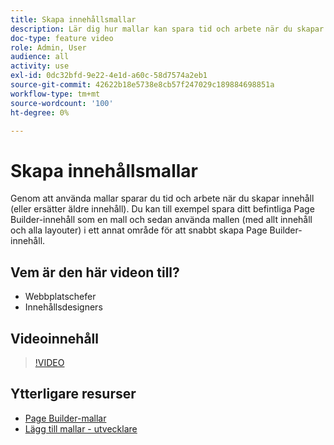 ```yaml
---
title: Skapa innehållsmallar
description: Lär dig hur mallar kan spara tid och arbete när du skapar innehåll eller ersätter äldre innehåll.
doc-type: feature video
role: Admin, User
audience: all
activity: use
exl-id: 0dc32bfd-9e22-4e1d-a60c-58d7574a2eb1
source-git-commit: 42622b18e5738e8cb57f247029c189884698851a
workflow-type: tm+mt
source-wordcount: '100'
ht-degree: 0%

---
```


# Skapa innehållsmallar

Genom att använda mallar sparar du tid och arbete när du skapar innehåll (eller ersätter äldre innehåll). Du kan till exempel spara ditt befintliga Page Builder-innehåll som en mall och sedan använda mallen (med allt innehåll och alla layouter) i ett annat område för att snabbt skapa Page Builder-innehåll.

## Vem är den här videon till?

- Webbplatschefer
- Innehållsdesigners

## Videoinnehåll

>[!VIDEO](https://video.tv.adobe.com/v/343787?quality=12&learn=on)

## Ytterligare resurser

- [Page Builder-mallar](https://docs.magento.com/user-guide/cms/page-builder-templates.html)
- [Lägg till mallar - utvecklare](https://devdocs.magento.com/page-builder/docs/content-types/create/add-templates.html)
